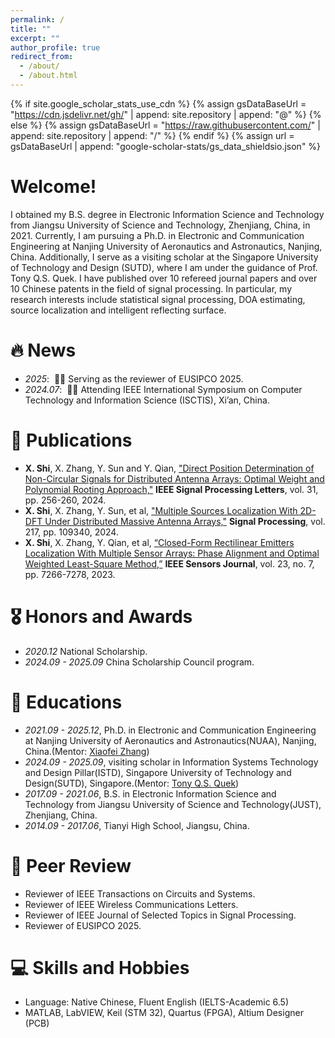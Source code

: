 ```yaml
---
permalink: /
title: ""
excerpt: ""
author_profile: true
redirect_from: 
  - /about/
  - /about.html
---
```


{% if site.google_scholar_stats_use_cdn %}
{% assign gsDataBaseUrl = "https://cdn.jsdelivr.net/gh/" | append: site.repository | append: "@" %}
{% else %}
{% assign gsDataBaseUrl = "https://raw.githubusercontent.com/" | append: site.repository | append: "/" %}
{% endif %}
{% assign url = gsDataBaseUrl | append: "google-scholar-stats/gs_data_shieldsio.json" %}

<span class='anchor' id='about-me'></span>
# Welcome!
I obtained my B.S. degree in Electronic Information Science and Technology from Jiangsu University of Science and Technology, Zhenjiang, China, in 2021. Currently, I am pursuing a Ph.D. in Electronic and Communication Engineering at Nanjing University of Aeronautics and Astronautics, Nanjing, China. Additionally, I serve as a visiting scholar at the Singapore University of Technology and Design (SUTD), where I am under the guidance of Prof. Tony Q.S. Quek. I have published over 10 refereed journal papers and over 10 Chinese patents in the field of signal processing. In particular, my research interests include statistical signal processing, DOA estimating, source localization and intelligent reflecting surface.


# 🔥 News
- *2025*: &nbsp;🎉🎉 Serving as the reviewer of EUSIPCO 2025. 
- *2024.07*: &nbsp;🎉🎉 Attending IEEE International Symposium on Computer Technology and Information Science (ISCTIS), Xi’an, China. 

# 📝 Publications 
- **X. Shi**, X. Zhang, Y. Sun and Y. Qian, ["Direct Position Determination of Non-Circular Signals for Distributed Antenna Arrays: Optimal Weight and Polynomial Rooting Approach,"](https://ieeexplore.ieee.org/abstract/document/10349909) **IEEE Signal Processing Letters**, vol. 31, pp. 256-260, 2024.
- **X. Shi**, X. Zhang, Y. Sun, et al, ["Multiple Sources Localization With 2D-DFT Under Distributed Massive Antenna Arrays,"](https://www.sciencedirect.com/science/article/pii/S0165168423004140) **Signal Processing**, vol. 217, pp. 109340, 2024.
- **X. Shi**, X. Zhang, Y. Qian, et al, [“Closed-Form Rectilinear Emitters Localization With Multiple Sensor Arrays: Phase Alignment and Optimal Weighted Least-Square Method,”](https://ieeexplore.ieee.org/abstract/document/10048681) **IEEE Sensors Journal**, vol. 23, no. 7, pp. 7266-7278, 2023.

# 🎖 Honors and Awards
- *2020.12* National Scholarship. 
- *2024.09 - 2025.09* China Scholarship Council program. 

# 📖 Educations
- *2021.09 - 2025.12*, Ph.D. in Electronic and Communication Engineering at Nanjing University of Aeronautics and Astronautics(NUAA), Nanjing, China.(Mentor: [Xiaofei Zhang](http://cog.nuaa.edu.cn/2017/0224/c989a25157/page.htm))
- *2024.09 - 2025.09*, visiting scholar in Information Systems Technology and Design Pillar(ISTD), Singapore University of Technology and Design(SUTD), Singapore.(Mentor: [Tony Q.S. Quek](https://people.sutd.edu.sg/~tonyquek/))
- *2017.09 - 2021.06*, B.S. in Electronic Information Science and Technology from Jiangsu University of Science and Technology(JUST), Zhenjiang, China.
- *2014.09 - 2017.06*, Tianyi High School, Jiangsu, China. 

# 💬 Peer Review
- Reviewer of IEEE Transactions on Circuits and Systems. 
- Reviewer of IEEE Wireless Communications Letters.
- Reviewer of IEEE Journal of Selected Topics in Signal Processing.
- Reviewer of EUSIPCO 2025. 

# 💻 Skills and Hobbies
- Language: Native Chinese, Fluent English (IELTS-Academic 6.5)
- MATLAB, LabVIEW, Keil (STM 32), Quartus (FPGA), Altium Designer (PCB)
